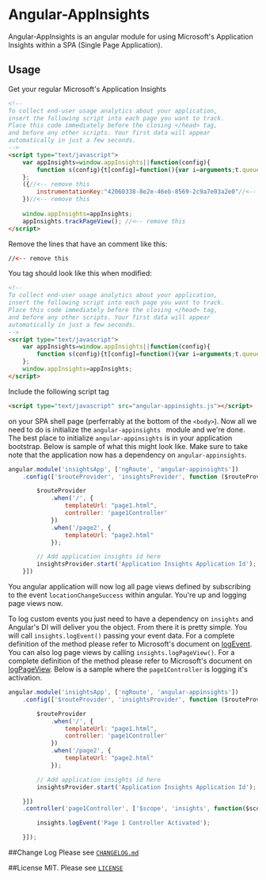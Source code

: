 Angular-AppInsights
===================

Angular-AppInsights is an angular module for using Microsoft's Application Insights within a SPA (Single Page Application).

## Usage
Get your regular Microsoft's Application Insights
```HTML
<!--
To collect end-user usage analytics about your application,
insert the following script into each page you want to track.
Place this code immediately before the closing </head> tag,
and before any other scripts. Your first data will appear
automatically in just a few seconds.
-->
<script type="text/javascript">
    var appInsights=window.appInsights||function(config){
        function s(config){t[config]=function(){var i=arguments;t.queue.push(function(){t[config].apply(t,i)})}}var t={config:config},r=document,f=window,e="script",o=r.createElement(e),i,u;for(o.src=config.url||"//az416426.vo.msecnd.net/scripts/a/ai.0.js",r.getElementsByTagName(e)[0].parentNode.appendChild(o),t.cookie=r.cookie,t.queue=[],i=["Event","Exception","Metric","PageView","Trace"];i.length;)s("track"+i.pop());return config.disableExceptionTracking||(i="onerror",s("_"+i),u=f[i],f[i]=function(config,r,f,e,o){var s=u&&u(config,r,f,e,o);return s!==!0&&t["_"+i](config,r,f,e,o),s}),t
    };
	({//<-- remove this
        instrumentationKey:"42060338-8e2e-46eb-8569-2c9a7e03a2e0"//<-- remove this
    })//<-- remove this
    
    window.appInsights=appInsights;
    appInsights.trackPageView(); //<-- remove this
</script>
```
Remove the lines that have an comment like this: 
```HTML
//<-- remove this
```

You tag should look like this when modified:
```HTML
<!--
To collect end-user usage analytics about your application,
insert the following script into each page you want to track.
Place this code immediately before the closing </head> tag,
and before any other scripts. Your first data will appear
automatically in just a few seconds.
-->
<script type="text/javascript">
    var appInsights=window.appInsights||function(config){
        function s(config){t[config]=function(){var i=arguments;t.queue.push(function(){t[config].apply(t,i)})}}var t={config:config},r=document,f=window,e="script",o=r.createElement(e),i,u;for(o.src=config.url||"//az416426.vo.msecnd.net/scripts/a/ai.0.js",r.getElementsByTagName(e)[0].parentNode.appendChild(o),t.cookie=r.cookie,t.queue=[],i=["Event","Exception","Metric","PageView","Trace"];i.length;)s("track"+i.pop());return config.disableExceptionTracking||(i="onerror",s("_"+i),u=f[i],f[i]=function(config,r,f,e,o){var s=u&&u(config,r,f,e,o);return s!==!0&&t["_"+i](config,r,f,e,o),s}),t
    };    
    window.appInsights=appInsights;
</script>
```

Include the following script tag 

```HTML
<script type="text/javascript" src="angular-appinsights.js"></script>
```

on your SPA shell page (perferrably at the bottom of the `<body>`).  Now all we need to do is initialize the `angular-appinsights `
module and we're done.  The best place to initialize `angular-appinsights` is in your application bootstrap.  Below is sample of 
what this might look like. Make sure to take note that the application now has a dependency on `angular-appinsights`.

```JavaScript
angular.module('insightsApp', ['ngRoute', 'angular-appinsights'])
    .config(['$routeProvider', 'insightsProvider', function ($routeProvider, insightsProvider) {

        $routeProvider
            .when('/', {
                templateUrl: "page1.html",
                controller: 'page1Controller'
            })
            .when('/page2', {
                templateUrl: "page2.html"
            });

        // Add application insights id here
        insightsProvider.start('Application Insights Application Id');
    }])
```
  
You angular application will now log all page views defined by subscribing to the event `locationChangeSuccess` within angular.
You're up and logging page views now.  

To log custom events you just need to have a dependency on `insights` and Angular's DI will deliver you the object.  From there it is 
pretty simple.  You will call `insights.logEvent()` passing your event data.  For a complete definition of the method please refer to
Microsoft's document on [logEvent](http://msdn.microsoft.com/en-us/library/dn614099.aspx).  You can also log page views by calling
`insights.logPageView()`. For a complete definition of the method please refer to Microsoft's document on
[logPageView](http://msdn.microsoft.com/en-us/library/dn614096.aspx). Below is a sample where the `page1Controller` is logging it's activation. 

```JavaScript
angular.module('insightsApp', ['ngRoute', 'angular-appinsights'])
    .config(['$routeProvider', 'insightsProvider', function ($routeProvider, insightsProvider) {

        $routeProvider
            .when('/', {
                templateUrl: "page1.html",
                controller: 'page1Controller'
            })
            .when('/page2', {
                templateUrl: "page2.html"
            });

        // Add application insights id here
        insightsProvider.start('Application Insights Application Id');

    }])
    .controller('page1Controller', ['$scope', 'insights', function($scope, insights) {

        insights.logEvent('Page 1 Controller Activated');

    }]);
```

##Change Log
Please see [`CHANGELOG.md`](CHANGELOG.md)

##License
MIT. Please see [`LICENSE`](LICENSE)
